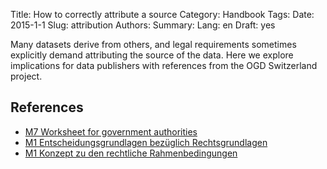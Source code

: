 Title: How to correctly attribute a source
Category: Handbook
Tags:
Date: 2015-1-1
Slug: attribution
Authors:
Summary:
Lang: en
Draft: yes

Many datasets derive from others, and legal requirements sometimes explicitly demand attributing the source of the data. Here we explore implications for data publishers with references from the OGD Switzerland project.

## References

- [M7 Worksheet for government authorities](/ref-m7-recht-arbeitshilfe-en)
- [M1 Entscheidungsgrundlagen bezüglich Rechtsgrundlagen](/ref-m1-entscheid-rechtsgrundlagen-de)
- [M1 Konzept zu den rechtliche Rahmenbedingungen](/ref-m1-rechtliche-rahmen-de)

